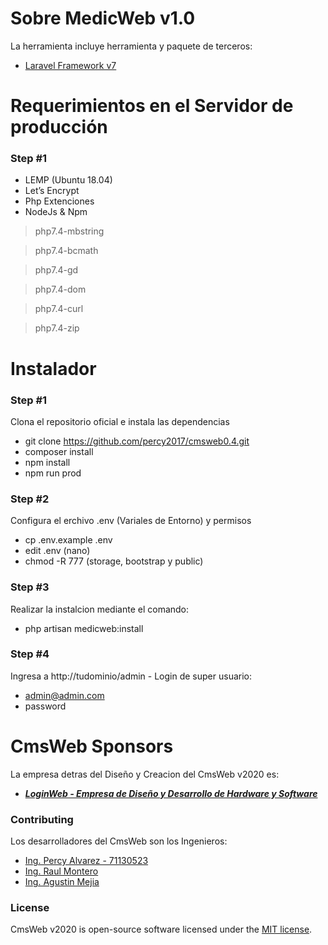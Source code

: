 # Sobre MedicWeb v1.0


La herramienta incluye herramienta y paquete de terceros:

- [Laravel Framework v7](https://laravel.com/)

# Requerimientos en el Servidor de producción
### Step #1
- LEMP (Ubuntu 18.04)
- Let’s Encrypt 
- Php Extenciones
- NodeJs & Npm

> php7.4-mbstring

> php7.4-bcmath

> php7.4-gd

> php7.4-dom

> php7.4-curl

> php7.4-zip

# Instalador 
### Step #1
Clona el repositorio oficial e instala las dependencias
- git clone https://github.com/percy2017/cmsweb0.4.git
- composer install
- npm install
- npm run prod

### Step #2
Configura el erchivo .env (Variales de Entorno) y permisos
-   cp .env.example .env
-   edit .env (nano)   
-   chmod -R 777 (storage, bootstrap y public)

### Step #3
Realizar la instalcion mediante el comando:
- php artisan medicweb:install

### Step #4
Ingresa a http://tudominio/admin - Login de super usuario:
-   admin@admin.com 
-   password

# CmsWeb Sponsors

La empresa detras del Diseño y Creacion del CmsWeb v2020 es:

- ***[LoginWeb - Empresa de Diseño y Desarrollo de Hardware y Software](https://loginweb.dev/)***

### Contributing

Los desarrolladores del CmsWeb son los Ingenieros:
- [Ing. Percy Alvarez - 71130523](#)
- [Ing. Raul Montero](#)
- [Ing. Agustin Mejia](#)


### License

CmsWeb v2020 is open-source software licensed under the [MIT license](https://opensource.org/licenses/MIT).
